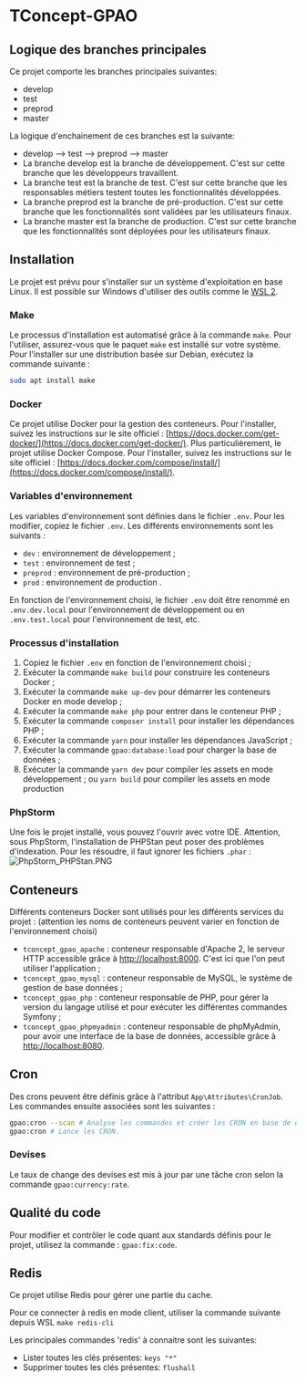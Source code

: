 # TConcept-GPAO

## Logique des branches principales
Ce projet comporte les branches principales suivantes:
   - develop
   - test
   - preprod
   - master

La logique d'enchainement de ces branches est la suivante:
   - develop --> test --> preprod --> master
   - La branche develop est la branche de développement. C'est sur cette branche que les développeurs travaillent.
   - La branche test est la branche de test. C'est sur cette branche que les responsables métiers testent toutes les fonctionnalités développées.
   - La branche preprod est la branche de pré-production. C'est sur cette branche que les fonctionnalités sont validées par les utilisateurs finaux.
   - La branche master est la branche de production. C'est sur cette branche que les fonctionnalités sont déployées pour les utilisateurs finaux.

## Installation

Le projet est prévu pour s'installer sur un système d'exploitation en base Linux. Il est possible sur Windows d'utiliser
des outils comme le [WSL 2](https://docs.microsoft.com/fr-fr/windows/wsl/install).

### Make

Le processus d'installation est automatisé grâce à la commande `make`. Pour l'utiliser, assurez-vous que le paquet
`make` est installé sur votre système. Pour l'installer sur une distribution basée sur Debian, exécutez la commande
suivante&nbsp;:

```sh
sudo apt install make
```

### Docker

Ce projet utilise Docker pour la gestion des conteneurs. Pour l'installer, suivez les instructions sur le site
officiel&nbsp;: [https://docs.docker.com/get-docker/](https://docs.docker.com/get-docker/).
Plus particulièrement, le projet utilise Docker Compose. Pour l'installer, suivez les instructions sur le site
officiel&nbsp;: [https://docs.docker.com/compose/install/](https://docs.docker.com/compose/install/).

### Variables d'environnement
Les variables d'environnement sont définies dans le fichier `.env`. Pour les modifier, copiez le fichier `.env`.
Les différents environnements sont les suivants&nbsp;:
   - `dev`&nbsp;: environnement de développement&nbsp;;
   - `test`&nbsp;: environnement de test&nbsp;;
   - `preprod`&nbsp;: environnement de pré-production&nbsp;;
   - `prod`&nbsp;: environnement de production&nbsp;.

En fonction de l'environnement choisi, le fichier `.env` doit être renommé en `.env.dev.local` pour l'environnement de développement
ou en `.env.test.local` pour l'environnement de test, etc.

### Processus d'installation
   1. Copiez le fichier `.env` en fonction de l'environnement choisi&nbsp;;
   2. Exécuter la commande `make build` pour construire les conteneurs Docker&nbsp;;
   3. Exécuter la commande `make up-dev` pour démarrer les conteneurs Docker en mode develop&nbsp;;
   4. Exécuter la commande `make php` pour entrer dans le conteneur PHP&nbsp;;
   5. Exécuter la commande `composer install` pour installer les dépendances PHP&nbsp;;
   6. Exécuter la commande `yarn` pour installer les dépendances JavaScript&nbsp;;
   7. Exécuter la commande `gpao:database:load` pour charger la base de données&nbsp;;
   8. Exécuter la commande `yarn dev` pour compiler les assets en mode développement&nbsp;; ou `yarn build` pour compiler les assets en mode production

### PhpStorm

Une fois le projet installé, vous pouvez l'ouvrir avec votre IDE. Attention, sous PhpStorm, l'installation de PHPStan
peut poser des problèmes d'indexation. Pour les résoudre, il faut ignorer les fichiers `.phar`&nbsp;:<br/>
![PhpStorm_PHPStan.PNG](./doc/PhpStorm_PHPStan.PNG)

## Conteneurs

Différents conteneurs Docker sont utilisés pour les différents services du projet&nbsp;: (attention les noms de conteneurs 
peuvent varier en fonction de l'environnement choisi)

- `tconcept_gpao_apache`&nbsp;: conteneur responsable d'Apache 2, le serveur HTTP accessible grâce
  à [http://localhost:8000](http://localhost:8000). C'est ici que l'on peut utiliser l'application&nbsp;;
- `tconcept_gpao_mysql`&nbsp;: conteneur responsable de MySQL, le système de gestion de base données&nbsp;;
- `tconcept_gpao_php`&nbsp;: conteneur responsable de PHP, pour gérer la version du langage utilisé et pour exécuter les
  différentes commandes Symfony&nbsp;;
- `tconcept_gpao_phpmyadmin`&nbsp;: conteneur responsable de phpMyAdmin, pour avoir une interface de la base de données,
  accessible grâce à [http://localhost:8080](http://localhost:8080).

## Cron

Des crons peuvent être définis grâce à l'attribut `App\Attributes\CronJob`. Les commandes ensuite associées sont les
suivantes&nbsp;:

```sh
gpao:cron --scan # Analyse les commandes et créer les CRON en base de données.
gpao:cron # Lance les CRON.
```
### Devises

Le taux de change des devises est mis à jour par une tâche cron selon la commande `gpao:currency:rate`.

## Qualité du code

Pour modifier et contrôler le code quant aux standards définis pour le projet, utilisez la
commande&nbsp;: `gpao:fix:code`.

## Redis

Ce projet utilise Redis pour gérer une partie du cache.

Pour ce connecter à redis en mode client, utiliser la commande suivante depuis WSL
`make redis-cli`

Les principales commandes 'redis' à connaitre sont les suivantes:

   - Lister toutes les clés présentes: `keys "*"`
   - Supprimer toutes les clés présentes: `flushall`
